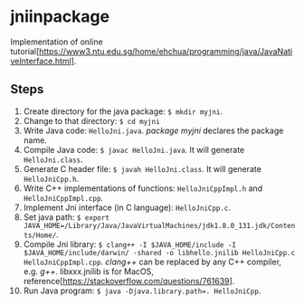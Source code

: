 # jniinpackage
Implementation of online tutorial[https://www3.ntu.edu.sg/home/ehchua/programming/java/JavaNativeInterface.html].

## Steps
1. Create directory for the java package: `$ mkdir myjni`.
1. Change to that directory: `$ cd myjni`
1. Write Java code: `HelloJni.java`.  _package myjni_ declares the package name.
1. Compile Java code: `$ javac HelloJni.java`.  It will generate `HelloJni.class`.
1. Generate C header file: `$ javah HelloJni.class`.  It will generate `HelloJniCpp.h`.
1. Write C++ implementations of functions: `HelloJniCppImpl.h` and `HelloJniCppImpl.cpp`.
1. Implement Jni interface (in C language): `HelloJniCpp.c`.
1. Set java path: `$ export JAVA_HOME=/Library/Java/JavaVirtualMachines/jdk1.8.0_131.jdk/Contents/Home/`.
1. Compile Jni library: `$ clang++ -I $JAVA_HOME/include -I $JAVA_HOME/include/darwin/ -shared -o libhello.jnilib HelloJniCpp.c HelloJniCppImpl.cpp`.  _clang++_ can be replaced by any C++ compiler, e.g. _g++_.  libxxx.jnilib is for MacOS, reference[https://stackoverflow.com/questions/761639].
1. Run Java program: `$ java -Djava.library.path=. HelloJniCpp`.
